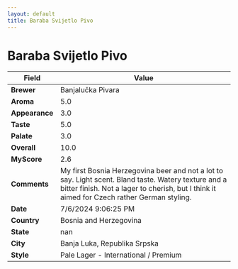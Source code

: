 ```yaml
---
layout: default
title: Baraba Svijetlo Pivo
---
```


# Baraba Svijetlo Pivo

| Field         | Value                                                                                                   |
|---------------|---------------------------------------------------------------------------------------------------------|
| **Brewer**    | Banjalučka Pivara                                                                                        |
| **Aroma**     | 5.0                                                                                         |
| **Appearance**| 3.0                                                                                    |
| **Taste**     | 5.0                                                                                         |
| **Palate**    | 3.0                                                                                        |
| **Overall**   | 10.0                                                                                       |
| **MyScore**   | 2.6                                                                                       |
| **Comments**  | My first Bosnia Herzegovina beer and not a lot to say. Light scent. Bland taste. Watery texture and a bitter finish.  Not a  lager to cherish, but I think it aimed for Czech rather German styling.                                                                                      |
| **Date**      | 7/6/2024 9:06:25 PM                                                                                          |
| **Country**   | Bosnia and Herzegovina                                                                                       |
| **State**     | nan                                                                                         |
| **City**      | Banja Luka, Republika Srpska                                                                                          |
| **Style**     | Pale Lager - International / Premium                                                                                         |
